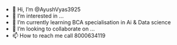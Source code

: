 - 👋 Hi, I’m @AyushVyas3925
- 👀 I’m interested in ...
- 🌱 I’m currently learning BCA specialisation in Ai & Data science 
- 💞️ I’m looking to collaborate on ...
- 📫 How to reach me call 8000634119

<!---
AyushVyas3925/AyushVyas3925 is a ✨ special ✨ repository because its `README.md` (this file) appears on your GitHub profile.
You can click the Preview link to take a look at your changes.
--->
